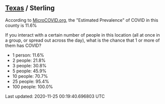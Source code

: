 
## [Texas](/united-states/texas) / Sterling

According to [MicroCOVID.org](http://microcovid.org),
the "Estimated Prevalence" of COVID in this county is 11.6%

If you interact with a certain number of people in this location
(all at once in a group, or spread out across the day), what is the chance that
1 or more of them has COVID?

- 1 person: 11.6%
- 2 people: 21.8%
- 3 people: 30.8%
- 5 people: 45.9%
- 10 people: 70.7%
- 25 people: 95.4%
- 100 people: 100.0%

Last updated: 2020-11-25 00:19:40.696803 UTC
